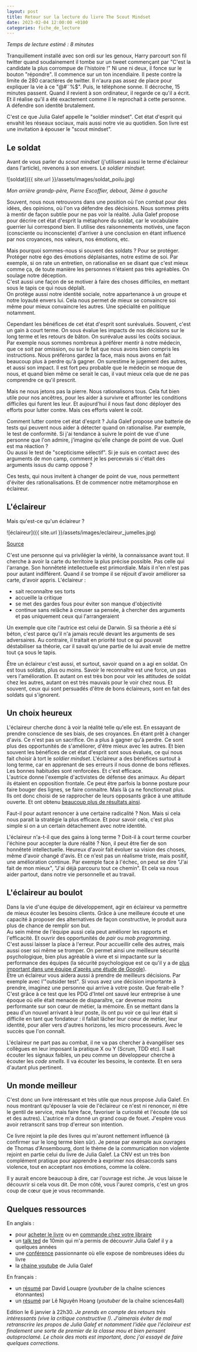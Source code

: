 ```yaml
---
layout: post
title: Retour sur la lecture du livre The Scout Mindset
date: 2023-02-04 12:00:00 +0100
categories: fiche_de_lecture
---
```

*Temps de lecture estimé : 8 minutes* 

Tranquillement installé avec son ordi sur les genoux, Harry parcourt son fil twitter quand soudainement il tombe sur un tweet commençant par "C'est la candidate la plus corrompue de l'histoire !" 
Ni une ni deux, il fonce sur le bouton "répondre". 
Il commence sur un ton incendiaire. 
Il peste contre la limite de 280 caractères de twitter. 
Il n'aura pas assez de place pour expliquer la vie à ce "@#¨%$". 
Puis, le téléphone sonne. 
Il décroche, 15 minutes passent. 
Quand il revient à son ordinateur, il regarde ce qu'il a écrit. 
Et il réalise qu'il a été exactement comme il le reprochait à cette personne.  
A défendre son identité brutalement. 

C'est ce que Julia Galef appelle le "soldier mindset". 
Cet état d'esprit qui envahit les réseaux sociaux, mais aussi notre vie au quotidien. 
Son livre est une invitation à épouser le "scout mindset". 

## Le soldat
Avant de vous parler du *scout mindset* (j'utiliserai aussi le terme d'éclaireur dans l'article), revenons à son envers. 
Le *soldier mindset*. 

![soldat]({{ site.url }}/assets/images/soldat_poilu.jpg)

*Mon arrière grandp-père, Pierre Escoffier, debout, 3ème à gauche* 

Souvent, nous nous retrouvons dans une position où l'on combat pour des idées, des opinions, où l'on va défendre des décisions. 
Nous sommes prêts à mentir de façon subtile pour ne pas voir la réalité. 
Julia Galef propose pour décrire cet état d'esprit la métaphore du soldat, car le vocabulaire guerrier lui correspond bien. 
Il utilise des raisonnements motivés, une façon (consciente ou inconsciente) d'arriver à une conclusion en étant influencé par nos croyances, nos valeurs, nos émotions, etc. 

Mais pourquoi sommes-nous si souvent des soldats ? 
Pour se protéger.  
Protéger notre égo des émotions déplaisantes, notre estime de soi. 
Par exemple, si on rate un entretien, on rationalise en se disant que c'est mieux comme ça, de toute manière les personnes n'étaient pas très agréables. 
On soulage notre déception.  
C'est aussi une façon de se motiver à faire des choses difficiles, en mettant sous le tapis ce qui nous déplaît.  
On protège aussi notre identité sociale, notre appartenance à un groupe et notre loyauté envers lui. 
Cela nous permet de mieux se convaincre soi même pour mieux convaincre les autres. 
Une spécialité en politique notamment. 

Cependant les bénéfices de cet état d'esprit sont surévalués. 
Souvent, c'est un gain à court terme. 
On sous évalue les impacts de nos décisions sur le long terme et les retours de bâton. 
On surévalue aussi les coûts sociaux. 
Par exemple nous sommes nombreux à préférer mentir à notre médecin, que ce soit par omission, ou sur le fait que nous avons bien compris les instructions. 
Nous préférons gardez la face, mais nous avons en fait beaucoup plus à perdre qu'à gagner. 
On surestime le jugement des autres, et aussi son impact. 
Il est fort peu probable que le médecin se moque de nous, et quand bien même ce serait le cas, il vaut mieux cela que de ne pas comprendre ce qu'il prescrit. 

Mais ne nous jetons pas la pierre. 
Nous rationalisons tous. 
Cela fut bien utile pour nos ancêtres, pour les aider à survivre et affronter les conditions difficiles qui furent les leur. 
Et aujourd'hui il nous faut donc déployer des efforts pour lutter contre. 
Mais ces efforts valent le coût. 

Comment lutter contre cet état d'esprit ? 
Julia Galef propose une batterie de tests qui peuvent nous aider à détecter quand on rationalise. 
Par exemple, le test de conformité. 
Si j'ai tendance à suivre le point de vue d'une personne que l'on admire, j'imagine qu'elle change de point de vue. 
Quel est ma réaction ?  
Ou aussi le test de "scepticisme sélectif". 
Si je suis en contact avec des arguments de mon camp, comment je les percevrais si c'était des arguments issus du camp opposé ? 

Ces tests, qui nous invitent à changer de point de vue, nous permettent d'éviter des rationalisations. 
Et de commencer notre métamorphose en éclaireur. 

## L'éclaireur
Mais qu'est-ce qu'un éclaireur ? 

![éclaireur]({{ site.url }}/assets/images/eclaireur_jumelles.jpg)

[Source](https://www.flickr.com/photos/67611651@N03/13610540345)

C'est une personne qui va privilégier la vérité, la connaissance avant tout. 
Il cherche à avoir la carte du territoire la plus précise possible. 
Pas celle qui l'arrange. 
Son honnêteté intellectuelle est primordiale. 
Mais il n'en n'est pas pour autant indifférent. 
Quand il se trompe il se réjouit d'avoir améliorer sa carte, d'avoir appris. 
L'éclaireur : 
* sait reconnaître ses torts
* accueille la critique
* se met des gardes fous pour éviter son manque d'objectivité
* continue sans relâche à creuser sa pensée, à chercher des arguments et pas uniquement ceux qui l'arrangeraient

Un exemple que cite l'autrice est celui de Darwin. 
Si sa théorie a été si béton, c'est parce qu'il n'a jamais reculé devant les arguments de ses adversaires. 
Au contraire, il traitait en priorité tout ce qui pouvait déstabiliser sa théorie, car il savait qu'une partie de lui avait envie de mettre tout ça sous le tapis. 

Être un éclaireur c'est aussi, et surtout, savoir quand on a agi en soldat. 
On est tous soldats, plus ou moins. 
Savoir le reconnaître est une force, un pas vers l'amélioration. 
Et autant on est très bon pour voir les attitudes de soldat chez les autres, autant on est très mauvais pour le voir chez nous. 
Et souvent, ceux qui sont persuadés d'être de bons éclaireurs, sont en fait des soldats qui s'ignorent. 

## Un choix heureux
L'éclaireur cherche donc à voir la réalité telle qu'elle est. 
En essayant de prendre conscience de ses biais, de ses croyances. 
En étant prêt à changer d'avis. 
Ce n'est pas un sacrifice. 
On a plus à gagner qu'à perdre. 
Ce sont plus des opportunités de s'améliorer, d'être mieux avec les autres. 
Et bien souvent les bénéfices de cet état d'esprit sont sous évalués, ce qui nous fait choisir à tort le *soldier mindset*. 
L'éclaireur a des bénéfices surtout à long terme, car en apprenant de ses erreurs il nous donne de bons réflexes. 
Les bonnes habitudes sont renforcées. 
Et c'est efficace.  
L'autrice donne l'exemple d'activistes de défense des animaux. 
Au départ ils étaient en opposition frontale. 
Ce peut être parfois la bonne posture pour faire bouger des lignes, se faire connaitre. 
Mais là ça ne fonctionnait plus. 
Ils ont donc choisi de se rapprocher de leurs opposants grâce à une attitude ouverte. 
Et ont obtenu [beaucoup plus de résultats ainsi](https://www.vox.com/2016/6/9/11896096/eggs-chick-culling-ended). 

Faut-il pour autant renoncer à une certaine radicalité ?
Non. 
Mais si cela nous parait la stratégie la plus efficace. 
Et pour savoir cela, c'est plus simple si on a un certain détachement avec notre identité. 

L'éclaireur n'a-t-il que des gains à long terme ? 
Doit-il à court terme courber l'échine pour accepter la dure réalité ?
Non, il peut être fier de son honnêteté intellectuelle. 
Heureux d'avoir fait évoluer sa vision des choses, même d'avoir changé d'avis. 
Et ce n'est pas un réalisme triste, mais positif, une amélioration continue. 
Par exemple face à l'échec, on peut se dire "J'ai fait de mon mieux", "J'ai déjà parcouru tout ce chemin". 
Et cela va nous aider partout, dans notre vie personnelle et au travail. 

## L'éclaireur au boulot
Dans la vie d'une équipe de développement, agir en éclaireur va permettre de mieux écouter les besoins clients. 
Grâce à une meilleure écoute et une capacité à proposer des alternatives de façon constructive, le produit aura plus de chance de remplir son but.  
Au sein même de l'équipe aussi cela peut améliorer les rapports et l'efficacité. 
Et ouvrir des opportunités de *pair* ou *mob programming*.  
C'est aussi laisser la place à l'erreur. 
Pour accueillir celle des autres, mais aussi oser soi même se tromper. 
On permet ainsi une meilleure sécurité psychologique, bien plus agréable à vivre et si impactante sur la performance des équipes (la sécurité psychologique est ce qu'il y a de [plus important dans une équipe d'après une étude de Google](https://rework.withgoogle.com/guides/understanding-team-effectiveness/steps/foster-psychological-safety/)).  
Être un éclaireur vous aidera aussi à prendre de meilleurs décisions. 
Par exemple avec l'"outsider test". 
Si vous avez une décision importante à prendre, imaginez une personne qui arrive à votre poste. 
Que ferait-elle ? 
C'est grâce à ce test que les PDG d'Intel ont sauvé leur entreprise à une époque où elle était menacée de disparaître, car devenue moins performante sur son cœur de métier, la mémoire. 
En se mettant dans la peau d'un nouvel arrivant à leur poste, ils ont pu voir ce qui leur était si difficile en tant que fondateur : 
il fallait lâcher leur coeur de métier, leur identité, pour aller vers d'autres horizons, les micro processeurs. 
Avec le succès que l'on connaît. 

L'éclaireur ne part pas au combat, il ne va pas chercher à évangéliser ses collègues en leur imposant la pratique X ou Y (Scrum, TDD etc). 
Il sait écouter les signaux faibles, un peu comme un développeur cherche à écouter les *code smells*. 
Il va écouter les besoins, le contexte. 
Et en sera d'autant plus pertinent. 

## Un monde meilleur
C'est donc un livre intéressant et très utile que nous propose Julia Galef. 
En nous montrant qu'épouser la voie de l'éclaireur ce n'est ni renoncer, ni être le gentil de service, mais faire face, favoriser la curiosité et l'écoute (de soi et des autres). 
L'autrice m'a donné un grand coup de fouet. 
J'espère vous avoir retranscrit sans trop d'erreur son intention. 

Ce livre rejoint la pile des livres qui m'auront nettement influencé (à confirmer sur le long terme bien sûr). 
Je pense par exemple aux ouvrages de Thomas d'Ansembourg, dont le thème de la communication non violente rejoint en partie celui du livre de Julia Galef. 
La CNV est un très bon complément pratique pour apprendre à exprimer nos désaccords sans violence, tout en acceptant nos émotions, comme la colère. 

Il y aurait encore beaucoup à dire, car l'ouvrage est riche. 
Je vous laisse le découvrir si cela vous dit. 
De mon côté, vous l'aurez compris, c'est un gros coup de cœur que je vous recommande. 

## Quelques ressources
En anglais : 
* pour [acheter le livre](https://www.amazon.fr/Scout-Mindset-Perils-Defensive-Thinking/dp/0735217556) ou en [commande chez votre libraire](https://www.placedeslibraires.fr/livre/9780593189269-the-scout-mindset-why-some-people-see-things-clearly-and-others-don-t-julia-galef/)
* un [talk ted](https://www.fnac.com/livre-numerique/a14820809/Julia-Galef-The-Scout-Mindset) de 10min qui m'a permis de découvrir Julia Galef il y a quelques années
* une [conférence](https://www.youtube.com/watch?v=yfRC8ZgBXZw) passionnante où elle expose de nombreuses idées du livre
* la [chaine youtube](https://www.youtube.com/@measureofdoubt) de Julia Galef

En français :
* un [résumé](https://scienceetonnante.com/2021/07/23/scout-mindset-flus/) par David Louapre (*youtuber* de la chaîne sciences étonnantes)
* un [résumé](https://www.youtube.com/watch?v=EZfNX4U63hc) par Lê Nguyên Hoang (*youtuber* de la chaîne sciences4all)

Edition le 6 janvier à 22h30. 
*Je prends en compte des retours très intéressants (vive la critique constructive !). 
J'aimerais éviter de mal retranscrire les propos de Julia Galef et notamment l'idée que l'éclaireur est finalement une sorte de premier de la classe mou et bien pensant autoproclamé. 
Le choix des mots est important, donc j'ai essayé de faire quelques corrections.*
